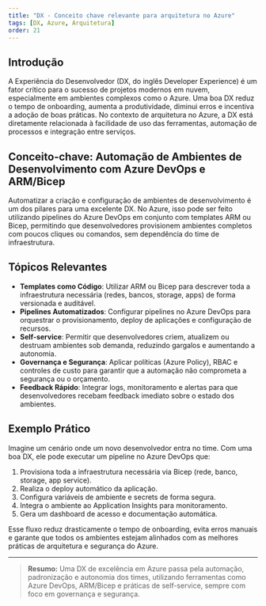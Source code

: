 ```yaml
---
title: "DX - Conceito chave relevante para arquitetura no Azure"
tags: [DX, Azure, Arquitetura]
order: 21
---
```


## Introdução

A Experiência do Desenvolvedor (DX, do inglês Developer Experience) é um fator crítico para o sucesso de projetos modernos em nuvem, especialmente em ambientes complexos como o Azure. Uma boa DX reduz o tempo de onboarding, aumenta a produtividade, diminui erros e incentiva a adoção de boas práticas. No contexto de arquitetura no Azure, a DX está diretamente relacionada à facilidade de uso das ferramentas, automação de processos e integração entre serviços.

## Conceito-chave: Automação de Ambientes de Desenvolvimento com Azure DevOps e ARM/Bicep

Automatizar a criação e configuração de ambientes de desenvolvimento é um dos pilares para uma excelente DX. No Azure, isso pode ser feito utilizando pipelines do Azure DevOps em conjunto com templates ARM ou Bicep, permitindo que desenvolvedores provisionem ambientes completos com poucos cliques ou comandos, sem dependência do time de infraestrutura.

## Tópicos Relevantes

- **Templates como Código**: Utilizar ARM ou Bicep para descrever toda a infraestrutura necessária (redes, bancos, storage, apps) de forma versionada e auditável.
- **Pipelines Automatizados**: Configurar pipelines no Azure DevOps para orquestrar o provisionamento, deploy de aplicações e configuração de recursos.
- **Self-service**: Permitir que desenvolvedores criem, atualizem ou destruam ambientes sob demanda, reduzindo gargalos e aumentando a autonomia.
- **Governança e Segurança**: Aplicar políticas (Azure Policy), RBAC e controles de custo para garantir que a automação não comprometa a segurança ou o orçamento.
- **Feedback Rápido**: Integrar logs, monitoramento e alertas para que desenvolvedores recebam feedback imediato sobre o estado dos ambientes.

## Exemplo Prático

Imagine um cenário onde um novo desenvolvedor entra no time. Com uma boa DX, ele pode executar um pipeline no Azure DevOps que:

1. Provisiona toda a infraestrutura necessária via Bicep (rede, banco, storage, app service).
2. Realiza o deploy automático da aplicação.
3. Configura variáveis de ambiente e secrets de forma segura.
4. Integra o ambiente ao Application Insights para monitoramento.
5. Gera um dashboard de acesso e documentação automática.

Esse fluxo reduz drasticamente o tempo de onboarding, evita erros manuais e garante que todos os ambientes estejam alinhados com as melhores práticas de arquitetura e segurança do Azure.

---

> **Resumo:** Uma DX de excelência em Azure passa pela automação, padronização e autonomia dos times, utilizando ferramentas como Azure DevOps, ARM/Bicep e práticas de self-service, sempre com foco em governança e segurança.
